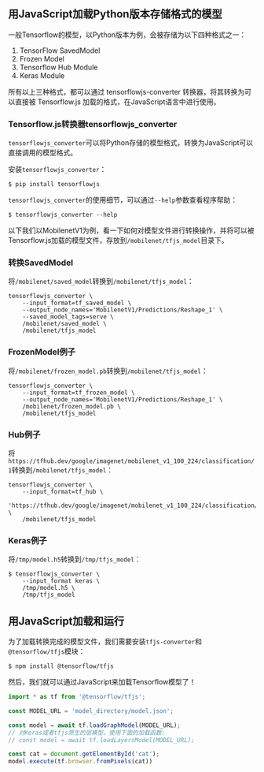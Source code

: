 ## 用JavaScript加载Python版本存储格式的模型

一般Tensorflow的模型，以Python版本为例，会被存储为以下四种格式之一：

1. TensorFlow SavedModel
2. Frozen Model
3. Tensorflow Hub Module
4. Keras Module

所有以上三种格式，都可以通过 tensorflowjs-converter 转换器，将其转换为可以直接被 Tensorflow.js 加载的格式，在JavaScript语言中进行使用。

### Tensorflow.js转换器tensorflowjs_converter

`tensorflowjs_converter`可以将Python存储的模型格式，转换为JavaScript可以直接调用的模型格式。

安装`tensorflowjs_converter`：

```shell
$ pip install tensorflowjs
```

`tensorflowjs_converter`的使用细节，可以通过`--help`参数查看程序帮助：

```shell
$ tensorflowjs_converter --help
```

以下我们以MobilenetV1为例，看一下如何对模型文件进行转换操作，并将可以被Tensorflow.js加载的模型文件，存放到`/mobilenet/tfjs_model`目录下。

### 转换SavedModel

将`/mobilenet/saved_model`转换到`/mobilenet/tfjs_model`：

```shell
tensorflowjs_converter \
    --input_format=tf_saved_model \
    --output_node_names='MobilenetV1/Predictions/Reshape_1' \
    --saved_model_tags=serve \
    /mobilenet/saved_model \
    /mobilenet/tfjs_model
```

### FrozenModel例子

将`/mobilenet/frozen_model.pb`转换到`/mobilenet/tfjs_model`：

```shell
tensorflowjs_converter \
    --input_format=tf_frozen_model \
    --output_node_names='MobilenetV1/Predictions/Reshape_1' \
    /mobilenet/frozen_model.pb \
    /mobilenet/tfjs_model
```
### Hub例子

将`https://tfhub.dev/google/imagenet/mobilenet_v1_100_224/classification/1`转换到`/mobilenet/tfjs_model`：

```shell
tensorflowjs_converter \
    --input_format=tf_hub \
    'https://tfhub.dev/google/imagenet/mobilenet_v1_100_224/classification/1' \
    /mobilenet/tfjs_model
```

### Keras例子

将`/tmp/model.h5`转换到`/tmp/tfjs_model`：

```shell
$ tensorflowjs_converter \
    --input_format keras \
    /tmp/model.h5 \
    /tmp/tfjs_model
```

## 用JavaScript加载和运行

为了加载转换完成的模型文件，我们需要安装`tfjs-converter`和`@tensorflow/tfjs`模块：

```shell
$ npm install @tensorflow/tfjs
```

然后，我们就可以通过JavaScript来加载Tensorflow模型了！

```js
import * as tf from '@tensorflow/tfjs';

const MODEL_URL = 'model_directory/model.json';

const model = await tf.loadGraphModel(MODEL_URL);
// 对Keras或者tfjs原生的层模型，使用下面的加载函数:
// const model = await tf.loadLayersModel(MODEL_URL);

const cat = document.getElementById('cat');
model.execute(tf.browser.fromPixels(cat))
```
